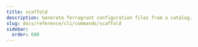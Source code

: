 ```yaml
---
title: scaffold
description: Generate Terragrunt configuration files from a catalog.
slug: docs/reference/cli/commands/scaffold
sidebar:
  order: 600
---
```


<!-- This page is intentionally empty. Commands are defined in `src/pages/docs/reference/cli/commands/[...slug.astro] -->
<!-- This file is a placeholder to ensure that other pages see commands in their sidebars, and so that the data is accessible in the docs collection. -->
